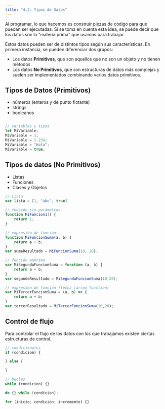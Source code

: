 ```yaml
---
title: "4.2: Tipos de Datos"
---
```


Al programar, lo que hacemos es construir piezas de código para que puedan ser ejecutadas. Si se toma en cuenta esta idea, se puede decir que los datos son la "materia prima" que usamos para trabajar.

Estos datos pueden ser de distintos tipos según sus características. En primera instancia, se pueden diferenciar dos grupos: 
- Los datos **Primitivos**, que son aquellos que no son un objeto y no tienen métodos.
- Los datos **No Primitivos**, que son estructuras de datos más complejas y suelen ser implementados combinando varios datos primitivos.

## Tipos de Datos (Primitivos)

- números (enteros y de punto flotante)
- strings
- booleanos

```js

// variables y tipos
let MiVariable;
MiVariable = 1;
MiVariable = 1.234;
MiVariable = "Hola";
MiVariable = true;

```

## Tipos de datos (No Primitivos)

- Listas
- Funciones
- Clases y Objetos

```js
// Lista
var lista = [1, "abc", true]

// función sin parámetros
function MiFuncion1() {
    return 1;
}

// expresión de función
function MiFuncionSuma(a, b) {
    return a + b;
}
var sumaResultado = MiFuncionSuma(10, 20);

// función anónima
var MiSegundaFuncionSuma = function (a, b) {
    return a + b;
}
var segundoResultado = MiSegundaFuncionSuma(10,20);

// expresión de función flecha (arrow function)
var MiTercerFuncionSuma = (a, b) => {
    return a + b;
}
var tercerResultado = MiTercerFuncionSuma(10,20);
```

## Control de flujo

Para controlar el flujo de los datos con los que trabajamos existen ciertas estructuras de control.

```js
// condicionales
if (condicion) {

} else {

}

// bucles
while (condicion) {}

do {} while (condicion);

for (inicio; condicion; incremento) {}
```